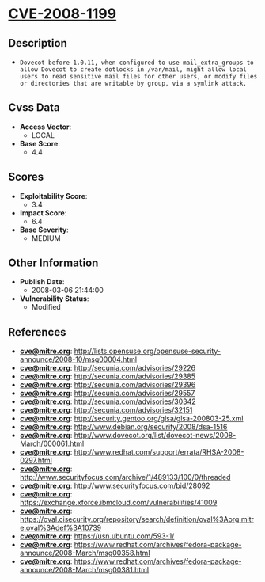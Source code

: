 
# [CVE-2008-1199](https://cve.mitre.org/cgi-bin/cvename.cgi?name=CVE-2008-1199)

## Description

- `Dovecot before 1.0.11, when configured to use mail_extra_groups to allow Dovecot to create dotlocks in /var/mail, might allow local users to read sensitive mail files for other users, or modify files or directories that are writable by group, via a symlink attack.`

## Cvss Data

- **Access Vector**:
  - LOCAL
- **Base Score**:
  - 4.4

## Scores

- **Exploitability Score**:
  - 3.4
- **Impact Score**:
  - 6.4
- **Base Severity**:
  - MEDIUM

## Other Information

- **Publish Date**:
  - 2008-03-06 21:44:00
- **Vulnerability Status**:
  - Modified

## References

- **cve@mitre.org**: http://lists.opensuse.org/opensuse-security-announce/2008-10/msg00004.html
- **cve@mitre.org**: http://secunia.com/advisories/29226
- **cve@mitre.org**: http://secunia.com/advisories/29385
- **cve@mitre.org**: http://secunia.com/advisories/29396
- **cve@mitre.org**: http://secunia.com/advisories/29557
- **cve@mitre.org**: http://secunia.com/advisories/30342
- **cve@mitre.org**: http://secunia.com/advisories/32151
- **cve@mitre.org**: http://security.gentoo.org/glsa/glsa-200803-25.xml
- **cve@mitre.org**: http://www.debian.org/security/2008/dsa-1516
- **cve@mitre.org**: http://www.dovecot.org/list/dovecot-news/2008-March/000061.html
- **cve@mitre.org**: http://www.redhat.com/support/errata/RHSA-2008-0297.html
- **cve@mitre.org**: http://www.securityfocus.com/archive/1/489133/100/0/threaded
- **cve@mitre.org**: http://www.securityfocus.com/bid/28092
- **cve@mitre.org**: https://exchange.xforce.ibmcloud.com/vulnerabilities/41009
- **cve@mitre.org**: https://oval.cisecurity.org/repository/search/definition/oval%3Aorg.mitre.oval%3Adef%3A10739
- **cve@mitre.org**: https://usn.ubuntu.com/593-1/
- **cve@mitre.org**: https://www.redhat.com/archives/fedora-package-announce/2008-March/msg00358.html
- **cve@mitre.org**: https://www.redhat.com/archives/fedora-package-announce/2008-March/msg00381.html
